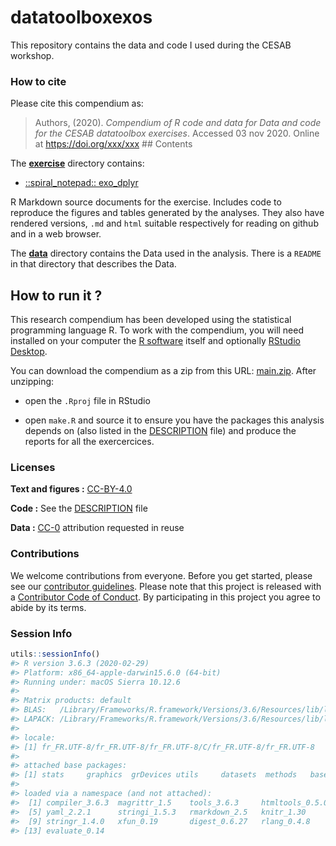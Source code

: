 
<!-- README.md is generated from README.Rmd. Please edit that file -->

# datatoolboxexos

This repository contains the data and code I used during the CESAB
workshop.

### How to cite

Please cite this compendium as:

> Authors, (2020). *Compendium of R code and data for Data and code for
> the CESAB datatoolbox exercises*. Accessed 03 nov 2020. Online at
> <https://doi.org/xxx/xxx> \#\# Contents

The [**exercise**](exercise/) directory contains:

  - [::spiral\_notepad:: exo\_dplyr](/exercise/exo_dplyr.Rmd)

R Markdown source documents for the exercise. Includes code to reproduce
the figures and tables generated by the analyses. They also have
rendered versions, `.md` and `html` suitable respectively for reading on
github and in a web browser.

The [**data**](data/) directory contains the Data used in the analysis.
There is a `README` in that directory that describes the Data.

## How to run it ?

This research compendium has been developed using the statistical
programming language R. To work with the compendium, you will need
installed on your computer the [R
software](https://cloud.r-project.org/) itself and optionally [RStudio
Desktop](https://rstudio.com/products/rstudio/download/).

You can download the compendium as a zip from this URL:
[main.zip](/archive/main.zip). After unzipping:

  - open the `.Rproj` file in RStudio

  - open `make.R` and source it to ensure you have the packages this
    analysis depends on (also listed in the [DESCRIPTION](/DESCRIPTION)
    file) and produce the reports for all the exercercices.

### Licenses

**Text and figures :**
[CC-BY-4.0](http://creativecommons.org/licenses/by/4.0/)

**Code :** See the [DESCRIPTION](DESCRIPTION) file

**Data :** [CC-0](http://creativecommons.org/publicdomain/zero/1.0/)
attribution requested in reuse

### Contributions

We welcome contributions from everyone. Before you get started, please
see our [contributor guidelines](CONTRIBUTING.md). Please note that this
project is released with a [Contributor Code of Conduct](CONDUCT.md). By
participating in this project you agree to abide by its terms.

### Session Info

``` r
utils::sessionInfo()
#> R version 3.6.3 (2020-02-29)
#> Platform: x86_64-apple-darwin15.6.0 (64-bit)
#> Running under: macOS Sierra 10.12.6
#> 
#> Matrix products: default
#> BLAS:   /Library/Frameworks/R.framework/Versions/3.6/Resources/lib/libRblas.0.dylib
#> LAPACK: /Library/Frameworks/R.framework/Versions/3.6/Resources/lib/libRlapack.dylib
#> 
#> locale:
#> [1] fr_FR.UTF-8/fr_FR.UTF-8/fr_FR.UTF-8/C/fr_FR.UTF-8/fr_FR.UTF-8
#> 
#> attached base packages:
#> [1] stats     graphics  grDevices utils     datasets  methods   base     
#> 
#> loaded via a namespace (and not attached):
#>  [1] compiler_3.6.3  magrittr_1.5    tools_3.6.3     htmltools_0.5.0
#>  [5] yaml_2.2.1      stringi_1.5.3   rmarkdown_2.5   knitr_1.30     
#>  [9] stringr_1.4.0   xfun_0.19       digest_0.6.27   rlang_0.4.8    
#> [13] evaluate_0.14
```
